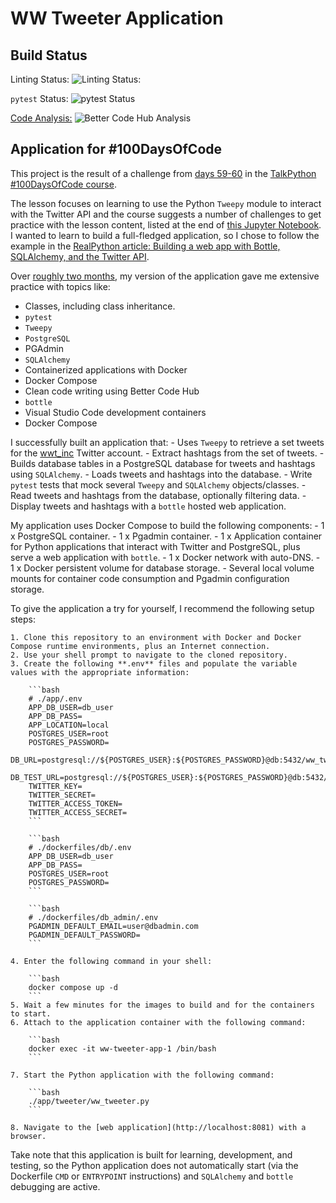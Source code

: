 # WW Tweeter Application

## Build Status

Linting Status: ![Linting Status:](https://img.shields.io/github/workflow/status/timothyhull/ww_tweeter/Linting%20and%20Static%20Code%20Analysis "Linting Status")

`pytest` Status: ![`pytest` Status](https://img.shields.io/github/workflow/status/timothyhull/ww_tweeter/pytest%20Testing "pytest Status")

[Code Analysis:](https://bettercodehub.com/results/timothyhull/ww_tweeter "Better Code Hub") ![Better Code Hub Analysis](https://bettercodehub.com/edge/badge/timothyhull/ww_tweeter?branch=main "Better Code Hub Analysis")

## Application for #100DaysOfCode

This project is the result of a challenge from [days 59-60](https://github.com/talkpython/100daysofcode-with-python-course/tree/master/days/58-60-twitter-api#day-2-and-3-practice) in the [TalkPython #100DaysOfCode course](https://training.talkpython.fm/courses/explore_100days_in_python/100-days-of-code-in-python).

The lesson focuses on learning to use the Python `Tweepy` module to interact with the Twitter API and the course suggests a number of challenges to get practice with the lesson content, listed at the end of [this Jupyter Notebook](https://github.com/talkpython/100daysofcode-with-python-course/blob/master/days/58-60-twitter-api/twitter-api.ipynb).  I wanted to learn to build a full-fledged application, so I chose to follow the example in the [RealPython article: Building a web app with Bottle, SQLAlchemy, and the Twitter API](https://realpython.com/building-a-simple-web-app-with-bottle-sqlalchemy-twitter-api/).

Over [roughly two months](https://github.com/timothyhull/100daysofcode/tree/main/days/_59_60), my version of the application gave me extensive practice with topics like:

- Classes, including class inheritance.
- `pytest`
- `Tweepy`
- `PostgreSQL`
- PGAdmin
- `SQLAlchemy`
- Containerized applications with Docker
- Docker Compose
- Clean code writing using Better Code Hub
- `bottle`
- Visual Studio Code development containers
- Docker Compose

I successfully built an application that:
    - Uses `Tweepy` to retrieve a set tweets for the [wwt_inc](https://twitter.com/wwt_inc) Twitter account.
    - Extract hashtags from the set of tweets.
    - Builds database tables in a PostgreSQL database for tweets and hashtags using `SQLAlchemy`.
    - Loads tweets and hashtags into the database.
    - Write `pytest` tests that mock several `Tweepy` and `SQLAlchemy` objects/classes.
    - Read tweets and hashtags from the database, optionally filtering data.
    - Display tweets and hashtags with a `bottle` hosted web application.

My application uses Docker Compose to build the following components:
    - 1 x PostgreSQL container.
    - 1 x Pgadmin container.
    - 1 x Application container for Python applications that interact with Twitter and PostgreSQL, plus serve a web application with `bottle`.
    - 1 x Docker network with auto-DNS.
    - 1 x Docker persistent volume for database storage.
    - Several local volume mounts for container code consumption and Pgadmin configuration storage.

To give the application a try for yourself, I recommend the following setup steps:

    1. Clone this repository to an environment with Docker and Docker Compose runtime environments, plus an Internet connection.
    2. Use your shell prompt to navigate to the cloned repository.
    3. Create the following **.env** files and populate the variable values with the appropriate information:

        ```bash
        # ./app/.env
        APP_DB_USER=db_user
        APP_DB_PASS=
        APP_LOCATION=local
        POSTGRES_USER=root
        POSTGRES_PASSWORD=
        DB_URL=postgresql://${POSTGRES_USER}:${POSTGRES_PASSWORD}@db:5432/ww_tweeter
        DB_TEST_URL=postgresql://${POSTGRES_USER}:${POSTGRES_PASSWORD}@db:5432/ww_tweeter_test
        TWITTER_KEY=
        TWITTER_SECRET=
        TWITTER_ACCESS_TOKEN=
        TWITTER_ACCESS_SECRET=
        ```

        ```bash
        # ./dockerfiles/db/.env
        APP_DB_USER=db_user
        APP_DB_PASS=
        POSTGRES_USER=root
        POSTGRES_PASSWORD=
        ```

        ```bash
        # ./dockerfiles/db_admin/.env
        PGADMIN_DEFAULT_EMAIL=user@dbadmin.com
        PGADMIN_DEFAULT_PASSWORD=
        ```

    4. Enter the following command in your shell:

        ```bash
        docker compose up -d
        ```
    5. Wait a few minutes for the images to build and for the containers to start.
    6. Attach to the application container with the following command:

        ```bash
        docker exec -it ww-tweeter-app-1 /bin/bash
        ```

    7. Start the Python application with the following command:

        ```bash
        ./app/tweeter/ww_tweeter.py
        ```

    8. Navigate to the [web application](http://localhost:8081) with a browser.

Take note that this application is built for learning, development, and testing, so the Python application does not automatically start (via the Dockerfile `CMD` or `ENTRYPOINT` instructions) and `SQLAlchemy` and `bottle` debugging are active.
